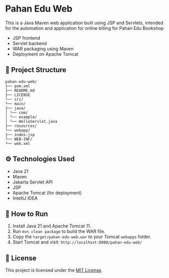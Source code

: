 # Pahan Edu Web

This is a Java Maven web application built using JSP and Servlets, intended for the automation and application for online billing for Pahan Edu Bookshop

- JSP frontend
- Servlet backend
- WAR packaging using Maven
- Deployment on Apache Tomcat

## 📂 Project Structure
```
pahan-edu-web/
├── pom.xml
├── README.md
├── LICENSE
└── src/
└── main/
├── java/
│ └── com/
│ └── example/
│ └── HelloServlet.java
├── resources/
└── webapp/
├── index.jsp
└── WEB-INF/
└── web.xml
```


## ⚙️ Technologies Used

- Java 21
- Maven
- Jakarta Servlet API
- JSP
- Apache Tomcat (for deployment)
- IntelliJ IDEA

## 🚀 How to Run

1. Install Java 21 and Apache Tomcat 11.
2. Run `mvn clean package` to build the WAR file.
3. Copy the `target/pahan-edu-web.war` to your Tomcat `webapps` folder.
4. Start Tomcat and visit: `http://localhost:8080/pahan-edu-web/`

## 📝 License

This project is licensed under the [MIT License](LICENSE).

